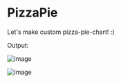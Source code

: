 # PizzaPie
Let's make custom pizza-pie-chart! :)

Output:

![image](https://user-images.githubusercontent.com/71255601/229293353-4fde63f3-bb44-40f8-91e1-76242237f4e0.png)


![image](https://user-images.githubusercontent.com/71255601/229293325-f5031da5-0b8f-4bc8-9cd7-1bbdd8c6a2e3.png)
